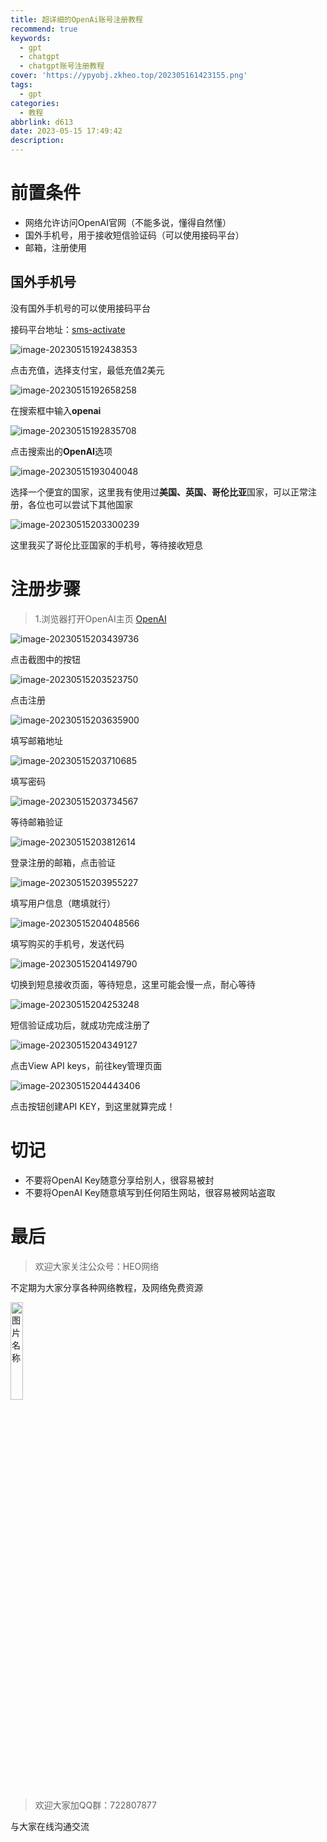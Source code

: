```yaml
---
title: 超详细的OpenAi账号注册教程
recommend: true
keywords:
  - gpt
  - chatgpt
  - chatgpt账号注册教程
cover: 'https://ypyobj.zkheo.top/202305161423155.png'
tags:
  - gpt
categories:
  - 教程
abbrlink: d613
date: 2023-05-15 17:49:42
description:
---
```


# 前置条件

- 网络允许访问OpenAI官网（不能多说，懂得自然懂）
- 国外手机号，用于接收短信验证码（可以使用接码平台）
- 邮箱，注册使用

## 国外手机号

没有国外手机号的可以使用接码平台

接码平台地址：[sms-activate](https://sms-activate.org/)

![image-20230515192438353](https://ypyobj.zkheo.top/202305161424470.png)

点击充值，选择支付宝，最低充值2美元

![image-20230515192658258](https://ypyobj.zkheo.top/20230516142501.png)

在搜索框中输入**openai**

![image-20230515192835708](https://ypyobj.zkheo.top/20230516142518.png)

点击搜索出的**OpenAI**选项

![image-20230515193040048](https://ypyobj.zkheo.top/20230516142538.png)

选择一个便宜的国家，这里我有使用过**美国、英国、哥伦比亚**国家，可以正常注册，各位也可以尝试下其他国家

![image-20230515203300239](https://ypyobj.zkheo.top/20230516142555.png)

这里我买了哥伦比亚国家的手机号，等待接收短息

# 注册步骤

> 1.浏览器打开OpenAI主页 [OpenAI](https://openai.com/)

![image-20230515203439736](https://ypyobj.zkheo.top/202305161426586.png)

点击截图中的按钮

![image-20230515203523750](https://ypyobj.zkheo.top/202305161427496.png)

点击注册

![image-20230515203635900](https://ypyobj.zkheo.top/202305161427083.png)

填写邮箱地址

![image-20230515203710685](https://ypyobj.zkheo.top/202305161428202.png)

填写密码

![image-20230515203734567](https://ypyobj.zkheo.top/202305161428092.png)

等待邮箱验证

![image-20230515203812614](https://ypyobj.zkheo.top/202305161428156.png)

登录注册的邮箱，点击验证

![image-20230515203955227](https://ypyobj.zkheo.top/202305161428409.png)

填写用户信息（瞎填就行）

![image-20230515204048566](https://ypyobj.zkheo.top/202305161428349.png)

填写购买的手机号，发送代码

![image-20230515204149790](https://ypyobj.zkheo.top/20230516142910.png)

切换到短息接收页面，等待短息，这里可能会慢一点，耐心等待

![image-20230515204253248](https://ypyobj.zkheo.top/202305161429146.png)

短信验证成功后，就成功完成注册了

![image-20230515204349127](https://ypyobj.zkheo.top/202305161429841.png)

点击View API keys，前往key管理页面

![image-20230515204443406](https://ypyobj.zkheo.top/202305161429793.png)

点击按钮创建API KEY，到这里就算完成！

# 切记

- 不要将OpenAI Key随意分享给别人，很容易被封
- 不要将OpenAI Key随意填写到任何陌生网站，很容易被网站盗取

# 最后

>  欢迎大家关注公众号：HEO网络

不定期为大家分享各种网络教程，及网络免费资源

<img src="https://ypyobj.zkheo.top/202305161430331.png" alt="图片名称" width="20%" /> 

> 欢迎大家加QQ群：722807877

与大家在线沟通交流

